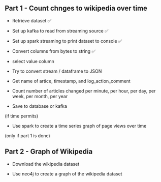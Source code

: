## Part 1 - Count chnges to wikipedia over time 

* Retrieve dataset ✅

* Set up kafka to read from streaming source ✅

* Set up spark streaming to print dataset to console ✅

* Convert columns from bytes to string ✅

* select value column

* Try to convert stream / dataframe to JSON

* Get name of artice, timestamp, and log_action_comment

* Count number of articles changed per minute, per hour, per day, per week, per month, per year

* Save to database or kafka 

(if time permits)
* Use spark to create a time series graph of page views over time


(only if part 1 is done)
## Part 2 - Graph of Wikipedia

* Download the wikipedia dataset

* Use neo4j to create a graph of the wikipedia dataset
